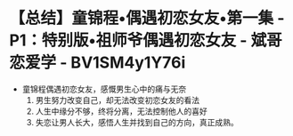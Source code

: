 # 【总结】童锦程•偶遇初恋女友•第一集 - P1：特别版•祖师爷偶遇初恋女友 - 斌哥恋爱学 - BV1SM4y1Y76i

-   童锦程偶遇初恋女友，感慨男生心中的痛与无奈
    1.  男生努力改变自己，却无法改变初恋女友的看法
    2.  人生中缘分不够，终将分离，无法控制他人的喜好
    3.  失恋让男人长大，感悟人生并找到自己的方向，真正成熟。